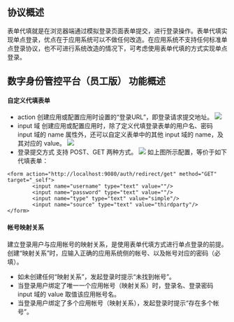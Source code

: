 
## 协议概述
表单代填就是在浏览器端通过模拟登录页面表单提交，进行登录操作。表单代填实现单点登录，优点在于应用系统可以不做任何改造。在应用系统不支持任何标准单点登录协议，也不可进行系统改造的情况下，可考虑使用表单代填的方式实现单点登录。

## 数字身份管控平台（员工版） 功能概述
#### 自定义代填表单
- action
创建应用或配置应用时设置的“登录URL”，即登录请求提交地址。
![](https://main.qcloudimg.com/raw/6c0ded5af0d465948a56e9e44aa44e77.png)
- input 域
创建应用或配置应用时，除了定义代填登录表单的用户名、密码 input 域的 name 属性外，还可以自定义表单中的其他 input 域的 name，及其对应的 value。
![](https://main.qcloudimg.com/raw/beec60511134b46984308344d408a5a9.png)
- 登录提交方式
支持 POST、GET 两种方式。
![](https://main.qcloudimg.com/raw/359db9768b795bc8e69dba8b662a3d35.png)
如上图所示配置，等价于如下代填表单：
```
<form action="http://localhost:9080/auth/redirect/get" method="GET" target="_self">
		<input name="username" type="text" value=""/>
		<input name="password" type="text" value=""/>
		<input name="type" type="text" value="simple"/>
		<input name="source" type="text" value="thirdparty"/>
</form>
```

#### 帐号映射关系
建立登录用户与应用帐号的映射关系，是使用表单代填方式进行单点登录的前提。创建“映射关系”时，应输入正确的应用系统侧的帐号、以及帐号对应的密码（必填）。
- 如未创建任何“映射关系”，发起登录时提示“未找到帐号”。
- 当登录用户绑定了唯一一个应用帐号（映射关系）时，登录名、登录密码 input 域的 value 取值该应用帐号名。
- 当登录用户绑定了多个应用帐号（映射关系），发起登录时提示“存在多个帐号”。

